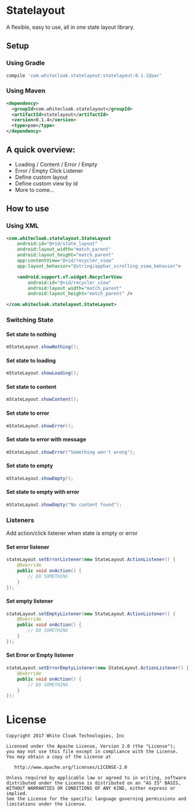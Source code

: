 # Statelayout
A flexible, easy to use, all in one state layout library.

## Setup
### Using Gradle
```gradle
compile 'com.whitecloak.statelayout:statelayout:0.1.1@aar'
```
### Using Maven
```xml
<dependency>
  <groupId>com.whitecloak.statelayout</groupId>
  <artifactId>statelayout</artifactId>
  <version>0.1.4</version>
  <type>pom</type>
</dependency>
```

## A quick overview:
- Loading / Content / Error / Empty
- Error / Empty Click Listener
- Define custom layout
- Define custom view by id
- More to come...

## How to use
### Using XML

```XML
<com.whitecloak.statelayout.StateLayout
    android:id="@+id/state_layout"
    android:layout_width="match_parent"
    android:layout_height="match_parent"
    app:contentView="@+id/recycler_view"
    app:layout_behavior="@string/appbar_scrolling_view_behavior">

    <android.support.v7.widget.RecyclerView
        android:id="@+id/recycler_view"
        android:layout_width="match_parent"
        android:layout_height="match_parent" />

</com.whitecloak.statelayout.StateLayout>
```

### Switching State
#### Set state to nothing
```java
mStateLayout.showNothing();
```

#### Set state to loading
```java
mStateLayout.showLoading();
```


#### Set state to content
```java
mStateLayout.showContent();
```

#### Set state to error
```java
mStateLayout.showError();
```

#### Set state to error with message
```java
mStateLayout.showError("Something wen't wrong");
```

#### Set state to empty
```java
mStateLayout.showEmpty();
```

#### Set state to empty with error
```java
mStateLayout.showEmpty("No content found");
```

### Listeners
Add action/click listener when state is empty or error

#### Set error listener
```java
stateLayout.setErrorListener(new StateLayout.ActionListener() {
    @Override
    public void onAction() {
        // DO SOMETHING
    }
});
```
#### Set empty listener
```java
stateLayout.setEmptyListener(new StateLayout.ActionListener() {
    @Override
    public void onAction() {
        // DO SOMETHING
    }
});
```
#### Set Error or Empty listener
```java
stateLayout.setErrorEmptyListener(new StateLayout.ActionListener() {
    @Override
    public void onAction() {
        // DO SOMETHING
    }
});
```

# License

    Copyright 2017 White Cloak Technologies, Inc

    Licensed under the Apache License, Version 2.0 (the "License");
    you may not use this file except in compliance with the License.
    You may obtain a copy of the License at

       http://www.apache.org/licenses/LICENSE-2.0

    Unless required by applicable law or agreed to in writing, software
    distributed under the License is distributed on an "AS IS" BASIS,
    WITHOUT WARRANTIES OR CONDITIONS OF ANY KIND, either express or implied.
    See the License for the specific language governing permissions and
    limitations under the License.
